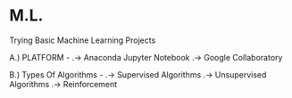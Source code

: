 # M.L.
Trying Basic Machine Learning Projects

A.) PLATFORM - 
  .-> Anaconda Jupyter Notebook 
  .-> Google Collaboratory
  
B.) Types Of Algorithms - 
  .-> Supervised Algorithms
  .-> Unsupervised Algorithms
  .-> Reinforcement
  
